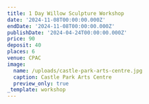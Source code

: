 ```yaml
---
title: 1 Day Willow Sculpture Workshop
date: '2024-11-08T00:00:00.000Z'
endDate: '2024-11-08T00:00:00.000Z'
publishDate: '2024-04-24T00:00:00.000Z'
price: 90
deposit: 40
places: 6
venue: CPAC
image:
  name: /uploads/castle-park-arts-centre.jpg
  caption: Castle Park Arts Centre
  preview_only: true
_template: workshop
---
```



